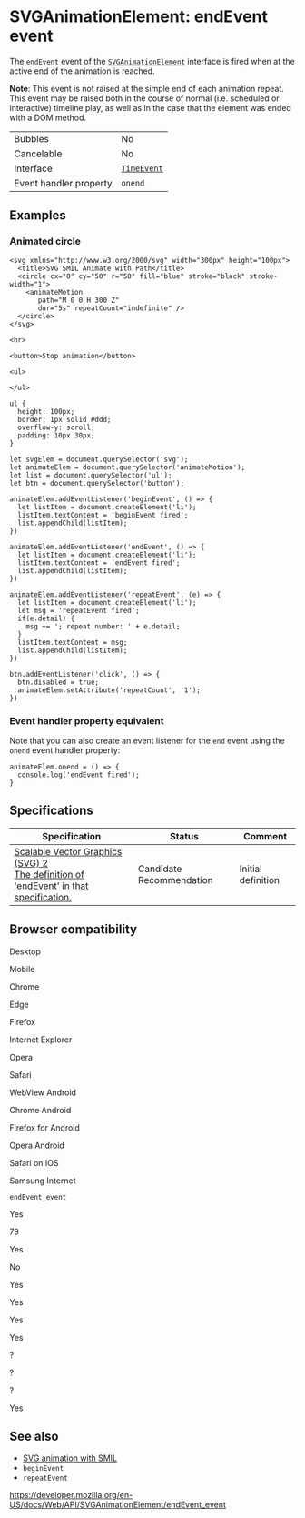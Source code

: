 SVGAnimationElement: endEvent event
===================================

The `endEvent` event of the [`SVGAnimationElement`](../svganimationelement) interface is fired when at the active end of the animation is reached.

**Note**: This event is not raised at the simple end of each animation repeat. This event may be raised both in the course of normal (i.e. scheduled or interactive) timeline play, as well as in the case that the element was ended with a DOM method.

<table><tbody><tr class="odd"><td>Bubbles</td><td>No</td></tr><tr class="even"><td>Cancelable</td><td>No</td></tr><tr class="odd"><td>Interface</td><td><a href="../timeevent"><code>TimeEvent</code></a></td></tr><tr class="even"><td>Event handler property</td><td><code>onend</code></td></tr></tbody></table>

Examples
--------

### Animated circle

    <svg xmlns="http://www.w3.org/2000/svg" width="300px" height="100px">
      <title>SVG SMIL Animate with Path</title>
      <circle cx="0" cy="50" r="50" fill="blue" stroke="black" stroke-width="1">
        <animateMotion
           path="M 0 0 H 300 Z"
           dur="5s" repeatCount="indefinite" />
      </circle>
    </svg>

    <hr>

    <button>Stop animation</button>

    <ul>

    </ul>

    ul {
      height: 100px;
      border: 1px solid #ddd;
      overflow-y: scroll;
      padding: 10px 30px;
    }

    let svgElem = document.querySelector('svg');
    let animateElem = document.querySelector('animateMotion');
    let list = document.querySelector('ul');
    let btn = document.querySelector('button');

    animateElem.addEventListener('beginEvent', () => {
      let listItem = document.createElement('li');
      listItem.textContent = 'beginEvent fired';
      list.appendChild(listItem);
    })

    animateElem.addEventListener('endEvent', () => {
      let listItem = document.createElement('li');
      listItem.textContent = 'endEvent fired';
      list.appendChild(listItem);
    })

    animateElem.addEventListener('repeatEvent', (e) => {
      let listItem = document.createElement('li');
      let msg = 'repeatEvent fired';
      if(e.detail) {
        msg += '; repeat number: ' + e.detail;
      }
      listItem.textContent = msg;
      list.appendChild(listItem);
    })

    btn.addEventListener('click', () => {
      btn.disabled = true;
      animateElem.setAttribute('repeatCount', '1');
    })

### Event handler property equivalent

Note that you can also create an event listener for the `end` event using the `onend` event handler property:

    animateElem.onend = () => {
      console.log('endEvent fired');
    }

Specifications
--------------

<table><thead><tr class="header"><th>Specification</th><th>Status</th><th>Comment</th></tr></thead><tbody><tr class="odd"><td><a href="https://svgwg.org/svg2-draft/single-page.html#interact-EndEvent">Scalable Vector Graphics (SVG) 2<br />
<span class="small">The definition of 'endEvent' in that specification.</span></a></td><td><span class="spec-cr">Candidate Recommendation</span></td><td>Initial definition</td></tr></tbody></table>

Browser compatibility
---------------------

Desktop

Mobile

Chrome

Edge

Firefox

Internet Explorer

Opera

Safari

WebView Android

Chrome Android

Firefox for Android

Opera Android

Safari on IOS

Samsung Internet

`endEvent_event`

Yes

79

Yes

No

Yes

Yes

Yes

Yes

?

?

?

Yes

See also
--------

-   [SVG animation with SMIL](https://developer.mozilla.org/en-US/docs/Web/SVG/SVG_animation_with_SMIL)
-   `beginEvent`
-   `repeatEvent`

<a href="https://developer.mozilla.org/en-US/docs/Web/API/SVGAnimationElement/endEvent_event" class="_attribution-link">https://developer.mozilla.org/en-US/docs/Web/API/SVGAnimationElement/endEvent_event</a>
